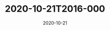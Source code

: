 ---
date: 2020-10-21
title: 2020-10-21T2016-000
hero: 2020/2020-10-21T2016-000.jpeg

# briefly describe the image…
alt: ''

# insert the closed caption text after the three-dash break…
# (include line-breaks, punctuation, and capitalization)
---